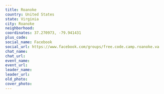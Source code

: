 ```yaml
---
title: Roanoke
country: United States
state: Virginia
city: Roanoke
neighborhood: 
coordinates: 37.270973, -79.941431
plus_code:
social_name: Facebook
social_url: https://www.facebook.com/groups/free.code.camp.roanoke.va
chat_name:
chat_url:
event_name:
event_url:
leader_name:
leader_url:
old_photo: 
cover_photo:
---
```

